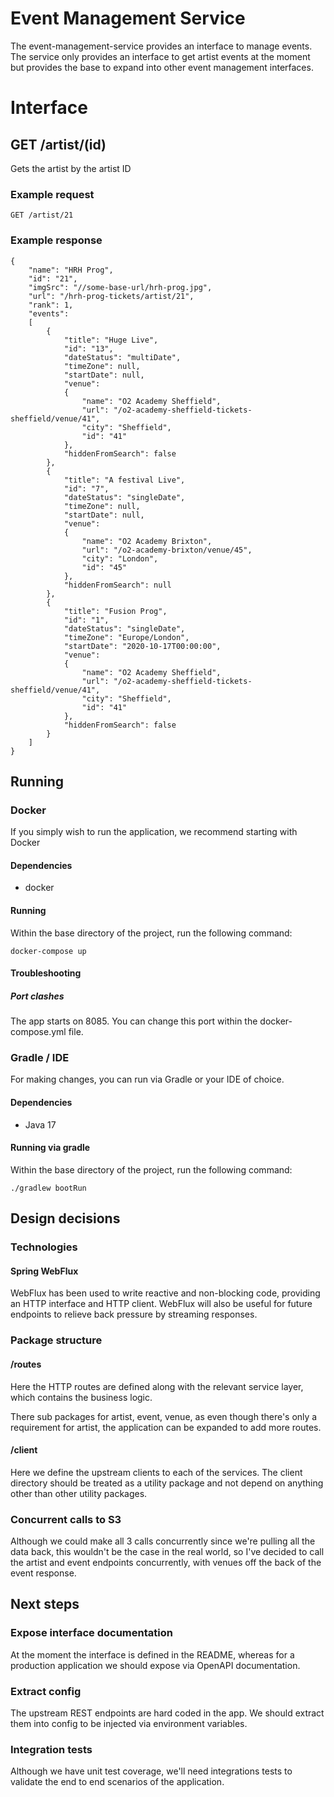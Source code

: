 # Event Management Service
The event-management-service provides an interface to manage events. The service only provides an interface to get artist events at the moment but provides the base to expand into other event management interfaces.

# Interface
## GET /artist/(id)
Gets the artist by the artist ID
### Example request
```
GET /artist/21
```

### Example response
```
{
    "name": "HRH Prog",
    "id": "21",
    "imgSrc": "//some-base-url/hrh-prog.jpg",
    "url": "/hrh-prog-tickets/artist/21",
    "rank": 1,
    "events":
    [
        {
            "title": "Huge Live",
            "id": "13",
            "dateStatus": "multiDate",
            "timeZone": null,
            "startDate": null,
            "venue":
            {
                "name": "O2 Academy Sheffield",
                "url": "/o2-academy-sheffield-tickets-sheffield/venue/41",
                "city": "Sheffield",
                "id": "41"
            },
            "hiddenFromSearch": false
        },
        {
            "title": "A festival Live",
            "id": "7",
            "dateStatus": "singleDate",
            "timeZone": null,
            "startDate": null,
            "venue":
            {
                "name": "O2 Academy Brixton",
                "url": "/o2-academy-brixton/venue/45",
                "city": "London",
                "id": "45"
            },
            "hiddenFromSearch": null
        },
        {
            "title": "Fusion Prog",
            "id": "1",
            "dateStatus": "singleDate",
            "timeZone": "Europe/London",
            "startDate": "2020-10-17T00:00:00",
            "venue":
            {
                "name": "O2 Academy Sheffield",
                "url": "/o2-academy-sheffield-tickets-sheffield/venue/41",
                "city": "Sheffield",
                "id": "41"
            },
            "hiddenFromSearch": false
        }
    ]
}
```

## Running
### Docker 
If you simply wish to run the application, we recommend starting with Docker

#### Dependencies
- docker

#### Running
Within the base directory of the project, run the following command:
```
docker-compose up
```

#### Troubleshooting
##### Port clashes
The app starts on 8085. You can change this port within the docker-compose.yml file.

### Gradle / IDE
For making changes, you can run via Gradle or your IDE of choice.

#### Dependencies
- Java 17

#### Running via gradle 
Within the base directory of the project, run the following command:
```
./gradlew bootRun
```

## Design decisions 
### Technologies
#### Spring WebFlux
WebFlux has been used to write reactive and non-blocking code, providing an HTTP interface and HTTP client. WebFlux will also be useful for future endpoints to relieve back pressure by streaming responses. 

### Package structure
#### /routes
Here the HTTP routes are defined along with the relevant service layer, which contains the business logic. 

There sub packages for artist, event, venue, as even though there's only a requirement for artist, the application can be expanded to add more routes.

#### /client
Here we define the upstream clients to each of the services. The client directory should be treated as a utility package and not depend on anything other than other utility packages.

### Concurrent calls to S3
Although we could make all 3 calls concurrently since we're pulling all the data back, this wouldn't be the case in the real world, so I've decided to call the artist and event endpoints concurrently, with venues off the back of the event response.

## Next steps
### Expose interface documentation
At the moment the interface is defined in the README, whereas for a production application we should expose via OpenAPI documentation.

### Extract config 
The upstream REST endpoints are hard coded in the app. We should extract them into config to be injected via environment variables.

### Integration tests
Although we have unit test coverage, we'll need integrations tests to validate the end to end scenarios of the application. 
